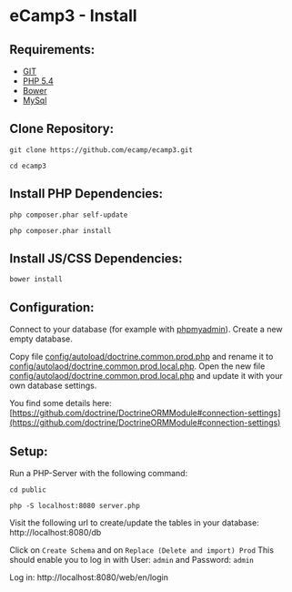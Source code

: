 
eCamp3 - Install
=======================

Requirements:
-------------
* [GIT](https://git-scm.com/)
* [PHP 5.4](https://secure.php.net/)
* [Bower](http://bower.io/)
* [MySql](https://www.mysql.de/)



Clone Repository:
-----------------
```
git clone https://github.com/ecamp/ecamp3.git
```

```
cd ecamp3
```


Install PHP Dependencies:
-------------------------
```
php composer.phar self-update
```

```
php composer.phar install
```


Install JS/CSS Dependencies:
----------------------------
```
bower install
```


Configuration:
--------------

Connect to your database (for example with [phpmyadmin](https://www.phpmyadmin.net/)).
Create a new empty database.


Copy file [config/autoload/doctrine.common.prod.php](config/autoload/doctrine.common.prod.php) and rename it to 
[config/autolaod/doctrine.common.prod.local.php](config/autolaod/doctrine.common.prod.local.php).
Open the new file [config/autolaod/doctrine.common.prod.local.php](config/autolaod/doctrine.common.prod.local.php)
and update it with your own database settings.

You find some details here: [https://github.com/doctrine/DoctrineORMModule#connection-settings](https://github.com/doctrine/DoctrineORMModule#connection-settings)



Setup:
------

Run a PHP-Server with the following command:

```
cd public 
```

```
php -S localhost:8080 server.php
```


Visit the following url to create/update the tables in your database:
http://localhost:8080/db

Click on ``Create Schema`` and on ``Replace (Delete and import) Prod``
This should enable you to log in with User: ``admin`` and Password: ``admin``

Log in: http://localhost:8080/web/en/login

